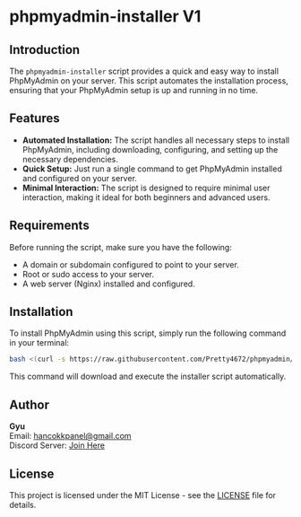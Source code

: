 # phpmyadmin-installer V1

## Introduction
The `phpmyadmin-installer` script provides a quick and easy way to install PhpMyAdmin on your server. This script automates the installation process, ensuring that your PhpMyAdmin setup is up and running in no time.

## Features
- **Automated Installation:** The script handles all necessary steps to install PhpMyAdmin, including downloading, configuring, and setting up the necessary dependencies.
- **Quick Setup:** Just run a single command to get PhpMyAdmin installed and configured on your server.
- **Minimal Interaction:** The script is designed to require minimal user interaction, making it ideal for both beginners and advanced users.


## Requirements
Before running the script, make sure you have the following:
- A domain or subdomain configured to point to your server.
- Root or sudo access to your server.
- A web server (Nginx) installed and configured.


## Installation

To install PhpMyAdmin using this script, simply run the following command in your terminal:

```sh
bash <(curl -s https://raw.githubusercontent.com/Pretty4672/phpmyadmin/refs/heads/main/phpmyadmin%20installer.sh)
```

This command will download and execute the installer script automatically.

## Author
**Gyu**  
Email: [hancokkpanel@gmail.com](hancokkpanel@gmail.com)  
Discord Server: [Join Here](https://discord.gg/eRBFCQSqsv)

## License
This project is licensed under the MIT License - see the [LICENSE](LICENSE) file for details.
